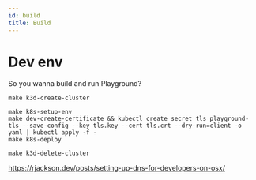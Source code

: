 ```yaml
---
id: build
title: Build
---
```


# Dev env

So you wanna build and run Playground?

```shell
make k3d-create-cluster

make k8s-setup-env
make dev-create-certificate && kubectl create secret tls playground-tls --save-config --key tls.key --cert tls.crt --dry-run=client -o yaml | kubectl apply -f -
make k8s-deploy

make k3d-delete-cluster
```

https://rjackson.dev/posts/setting-up-dns-for-developers-on-osx/
